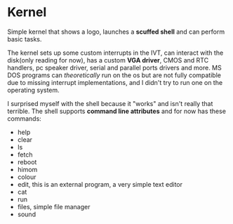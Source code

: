 # Kernel


Simple kernel that shows a logo, launches a **scuffed shell** and can perform basic tasks.

The kernel sets up some custom interrupts in the IVT, can interact with the disk(only reading for now), has a custom **VGA driver**, CMOS and RTC handlers, pc speaker driver, serial and parallel ports drivers and more. MS DOS programs can *theoretically* run on the os but are not fully compatible due to missing interrupt implementations, and I didn't try to run one on the operating system.

I surprised myself with the shell because it "works" and isn't really that terrible. The shell supports **command line attributes** and for now has these commands:
 - help
 - clear
 - ls
 - fetch
 - reboot
 - himom
 - colour
 - edit, this is an external program, a very simple text editor
 - cat
 - run
 - files, simple file manager
 - sound